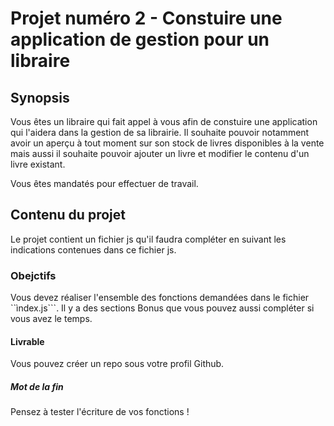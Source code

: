 # Projet numéro 2 - Constuire une application de gestion pour un libraire

## Synopsis

Vous êtes un libraire qui fait appel à vous afin de constuire une application qui l'aidera dans la gestion de sa librairie. Il souhaite pouvoir notamment avoir un aperçu à tout moment sur son stock de livres disponibles à la vente mais aussi il souhaite pouvoir ajouter un livre et modifier le contenu d'un livre existant.

Vous êtes mandatés pour effectuer de travail.

## Contenu du projet

Le projet contient un fichier js qu'il faudra compléter en suivant les indications contenues dans ce fichier js.

### Obejctifs

Vous devez réaliser l'ensemble des fonctions demandées dans le fichier ``ìndex.js```. Il y a des sections Bonus que vous pouvez aussi compléter si vous avez le temps.

#### Livrable

Vous pouvez créer un repo sous votre profil Github.

##### Mot de la fin

Pensez à tester l'écriture de vos fonctions !